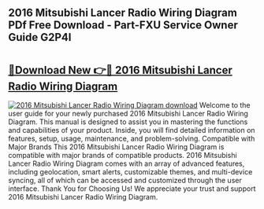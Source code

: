 ## 2016 Mitsubishi Lancer Radio Wiring Diagram PDf Free Download - Part-FXU Service Owner Guide G2P4I

# <h2><a href="http://dfmpzk.blite.top/?on=2016+Mitsubishi+Lancer+Radio+Wiring+Diagram">🔗Download New 👉🔴 2016 Mitsubishi Lancer Radio Wiring Diagram</a></h2>

[![2016 Mitsubishi Lancer Radio Wiring Diagram download](https://i.imgur.com/lujVjoI.png)](http://dfmpzk.blite.top/?on=2016+Mitsubishi+Lancer+Radio+Wiring+Diagram)
Welcome to the user guide for your newly purchased 2016 Mitsubishi Lancer Radio Wiring Diagram. This manual is designed to assist you in mastering the functions and capabilities of your product. Inside, you will find detailed information on features, setup, usage, maintenance, and problem-solving. Compatible with Major Brands This 2016 Mitsubishi Lancer Radio Wiring Diagram is compatible with major brands of compatible products. 2016 Mitsubishi Lancer Radio Wiring Diagram comes with an array of advanced features, including geolocation, smart alerts, customizable themes, and multi-device syncing, all of which can be accessed and customized through the user interface. Thank You for Choosing Us! We appreciate your trust and support 2016 Mitsubishi Lancer Radio Wiring Diagram.
